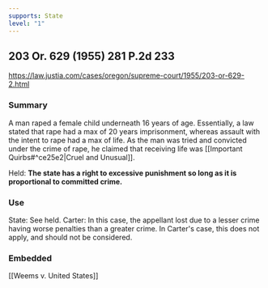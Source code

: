 ```yaml
---
supports: State
level: "1"
---
```

## 203 Or. 629 (1955) 281 P.2d 233

https://law.justia.com/cases/oregon/supreme-court/1955/203-or-629-2.html

### Summary

A man raped a female child underneath 16 years of age. Essentially, a law stated that rape had a max of 20 years imprisonment, whereas assault with the intent to rape had a max of life. As the man was tried and convicted under the crime of rape, he claimed that receiving life was [[Important Quirbs#^ce25e2|Cruel and Unusual]]. 

Held:
**The state has a right to excessive punishment so long as it is proportional to committed crime.** 
### Use

State: See held.
Carter: In this case, the appellant lost due to a lesser crime having worse penalties than a greater crime. In Carter's case, this does not apply, and should not be considered.

### Embedded

[[Weems v. United States]]
